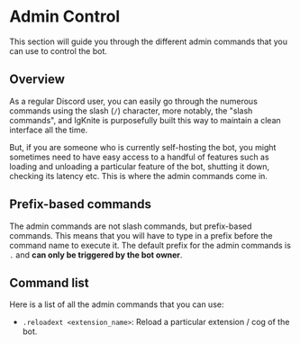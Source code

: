 # Admin Control

This section will guide you through the different admin commands that you can use to control the bot.

## Overview

As a regular Discord user, you can easily go through the numerous commands using the slash (`/`) character, more notably, the "slash commands", and IgKnite is purposefully built this way to maintain a clean interface all the time.

But, if you are someone who is currently self-hosting the bot, you might sometimes need to have easy access to a handful of features such as loading and unloading a particular feature of the bot, shutting it down, checking its latency etc. This is where the admin commands come in.

## Prefix-based commands

The admin commands are not slash commands, but prefix-based commands. This means that you will have to type in a prefix before the command name to execute it. The default prefix for the admin commands is `.` and **can only be triggered by the bot owner**.

## Command list

Here is a list of all the admin commands that you can use:

- `.reloadext <extension_name>`: Reload a particular extension / cog of the bot.